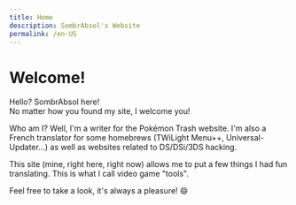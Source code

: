 ```yaml
---
title: Home
description: SombrAbsol's Website
permalink: /en-US
---
```


# Welcome!

Hello? SombrAbsol here!<br>No matter how you found my site, I welcome you!

Who am I? Well, I'm a writer for the Pokémon Trash website. I'm also a French translator for some homebrews (TWiLight Menu++, Universal-Updater…) as well as websites related to DS/DSi/3DS hacking.

This site (mine, right here, right now) allows me to put a few things I had fun translating. This is what I call video game "tools".

Feel free to take a look, it's always a pleasure! 😄
